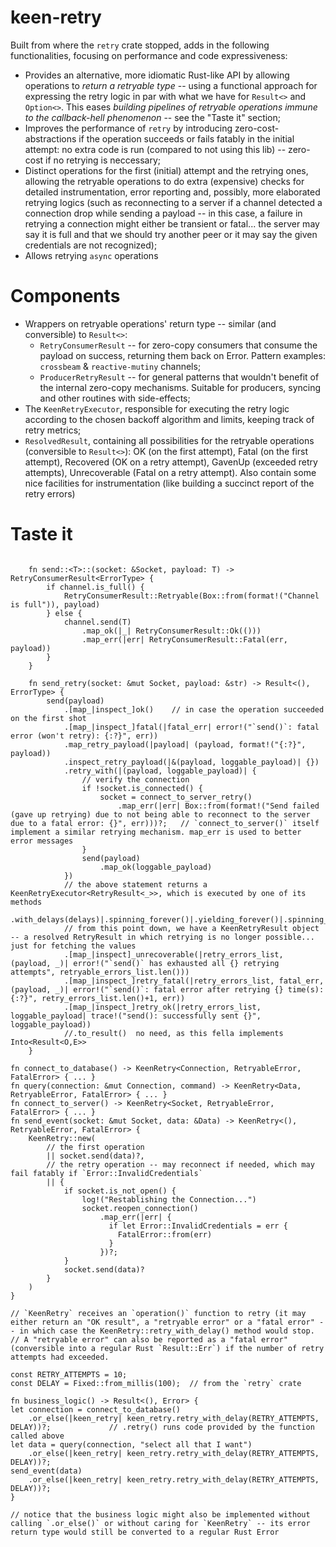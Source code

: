 # keen-retry

Built from where the `retry` crate stopped, adds in the following functionalities, focusing on performance and code expressiveness:
  * Provides an alternative, more idiomatic Rust-like API by allowing operations to *return a retryable type* -- using a functional approach for expressing the retry logic in par with what we have for `Result<>` and `Option<>`. This eases *building pipelines of retryable operations immune to the callback-hell phenomenon* -- see the "Taste it" section;
  * Improves the performance of `retry` by introducing zero-cost-abstractions if the operation succeeds or fails fatably in the initial attempt: no extra code is run (compared to not using this lib) -- zero-cost if no retrying is neccessary;
  * Distinct operations for the first (initial) attempt and the retrying ones, allowing the retryable operations to do extra (expensive) checks for detailed instrumentation, error reporting and, possibly, more elaborated retrying logics (such as reconnecting to a server if a channel detected a connection drop while sending a payload -- in this case, a failure in retrying a connection might either be transient or fatal... the server may say it is full and that we should try another peer or it may say the given credentials are not recognized);
  * Allows retrying `async` operations

# Components
  * Wrappers on retryable operations' return type -- similar (and conversible) to `Result<>`:
    - `RetryConsumerResult` -- for zero-copy consumers that consume the payload on success, returning them back on Error. Pattern examples: `crossbeam` & `reactive-mutiny` channels;
    - `ProducerRetryResult` -- for general patterns that wouldn't benefit of the internal zero-copy mechanisms. Suitable for producers, syncing and other routines with side-effects;
  * The `KeenRetryExecutor`, responsible for executing the retry logic according to the chosen backoff algorithm and limits, keeping track of retry metrics;
  * `ResolvedResult`, containing all possibilities for the retryable operations (conversible to `Result<>`): OK (on the first attempt), Fatal (on the first attempt), Recovered (OK on a retry attempt), GavenUp (exceeded retry attempts), Unrecoverable (Fatal on a retry attempt). Also contain some nice facilities for instrumentation (like building a succinct report of the retry errors)

# Taste it

```nocompile

    fn send::<T>::(socket: &Socket, payload: T) -> RetryConsumerResult<ErrorType> {
        if channel.is_full() {
            RetryConsumerResult::Retryable(Box::from(format!("Channel is full")), payload)
        } else {
            channel.send(T)
                .map_ok(|_| RetryConsumerResult::Ok(()))
                .map_err(|err| RetryConsumerResult::Fatal(err, payload))
        }
    }

    fn send_retry(socket: &mut Socket, payload: &str) -> Result<(), ErrorType> {
        send(payload)
            .[map_|inspect_]ok()    // in case the operation succeeded on the first shot
            .[map_|inspect_]fatal(|fatal_err| error!("`send()`: fatal error (won't retry): {:?}", err))
            .map_retry_payload(|payload| (payload, format!("{:?}", payload))
            .inspect_retry_payload(|&(payload, loggable_payload)| {})
            .retry_with(|(payload, loggable_payload)| {
                // verify the connection
                if !socket.is_connected() {
                    socket = connect_to_server_retry()
                        .map_err(|err| Box::from(format!("Send failed (gave up retrying) due to not being able to reconnect to the server due to a fatal error: {}", err)))?;   // `connect_to_server()` itself implement a similar retrying mechanism. map_err is used to better error messages
                }
                send(payload)
                    .map_ok(loggable_payload)
            })
            // the above statement returns a KeenRetryExecutor<RetryResult<_>>, which is executed by one of its methods
            .with_delays(delays)|.spinning_forever()|.yielding_forever()|.spinning_at_most()|.yielding_at_most()
            // from this point down, we have a KeenRetryResult object -- a resolved RetryResult in which retrying is no longer possible... just for fetching the values
            .[map_|inspect]_unrecoverable(|retry_errors_list, (payload, _)| error!("`send()` has exhausted all {} retrying attempts", retryable_errors_list.len()))
            .[map_|inspect_]retry_fatal(|retry_errors_list, fatal_err, (payload, _)| error!("`send()`: fatal error after retrying {} time(s): {:?}", retry_errors_list.len()+1, err))
            .[map_|inspect_]retry_ok(|retry_errors_list, loggable_payload| trace!("send(): successfully sent {}", loggable_payload))
            //.to_result()  no need, as this fella implements Into<Result<O,E>>
    }
```

```nocpmpile
fn connect_to_database() -> KeenRetry<Connection, RetryableError, FatalError> { ... }
fn query(connection: &mut Connection, command) -> KeenRetry<Data, RetryableError, FatalError> { ... }
fn connect_to_server() -> KeenRetry<Socket, RetryableError, FatalError> { ... }
fn send_event(socket: &mut Socket, data: &Data) -> KeenRetry<(), RetryableError, FatalError> {
    KeenRetry::new(
        // the first operation
        || socket.send(data)?,
        // the retry operation -- may reconnect if needed, which may fail fatably if `Error::InvalidCredentials`
        || {
            if socket.is_not_open() {
                log!("Restablishing the Connection...")
                socket.reopen_connection()
                    .map_err(|err| {
                      if let Error::InvalidCredentials = err {
                        FatalError::from(err)
                      }
                    })?;
            }
            socket.send(data)?
        }
    )
}

// `KeenRetry` receives an `operation()` function to retry (it may either return an "OK result", a "retryable error" or a "fatal error" -- in which case the KeenRetry::retry_with_delay() method would stop.
// A "retryable error" can also be reported as a "fatal error" (conversible into a regular Rust `Result::Err`) if the number of retry attempts had exceeded.

const RETRY_ATTEMPTS = 10;
const DELAY = Fixed::from_millis(100);  // from the `retry` crate

fn business_logic() -> Result<(), Error> {
let connection = connect_to_database()
    .or_else(|keen_retry| keen_retry.retry_with_delay(RETRY_ATTEMPTS, DELAY))?;             // .retry() runs code provided by the function called above
let data = query(connection, "select all that I want")
    .or_else(|keen_retry| keen_retry.retry_with_delay(RETRY_ATTEMPTS, DELAY))?;
send_event(data)
    .or_else(|keen_retry| keen_retry.retry_with_delay(RETRY_ATTEMPTS, DELAY))?;
}

// notice that the business logic might also be implemented without calling `.or_else()` or without caring for `KeenRetry` -- its error return type would still be converted to a regular Rust Error

```
